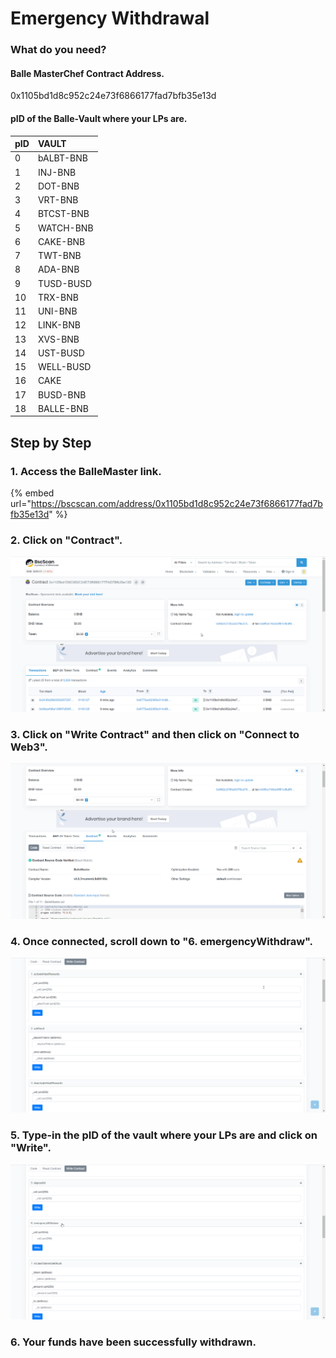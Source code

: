 # Emergency Withdrawal

### What do you need?

#### **Balle MasterChef Contract Address.**

0x1105bd1d8c952c24e73f6866177fad7bfb35e13d 



#### **pID of the Balle-Vault where your LPs are.**

| pID  | VAULT  |
| :--- | :--- |
| 0 | bALBT-BNB |
| 1 | INJ-BNB |
| 2 | DOT-BNB |
| 3 | VRT-BNB |
| 4 | BTCST-BNB |
| 5 | WATCH-BNB |
| 6 | CAKE-BNB |
| 7 | TWT-BNB |
| 8 | ADA-BNB |
| 9 | TUSD-BUSD |
| 10 | TRX-BNB |
| 11 | UNI-BNB |
| 12 | LINK-BNB |
| 13 | XVS-BNB |
| 14 | UST-BUSD |
| 15 | WELL-BUSD |
| 16 | CAKE  |
| 17 | BUSD-BNB |
| 18 | BALLE-BNB |

## Step by Step

### 1. Access the BalleMaster link.

{% embed url="https://bscscan.com/address/0x1105bd1d8c952c24e73f6866177fad7bfb35e13d" %}

### 

### 2. Click on "Contract".



![](../../../.gitbook/assets/contract.gif)

### 

### 3. Click on "Write Contract" and then click on "Connect to Web3".



![](../../../.gitbook/assets/connect.gif)



### 4. Once connected, scroll down to "6. emergencyWithdraw".



![](../../../.gitbook/assets/scroll.gif)



### 5. Type-in the pID of the vault where your LPs are and click on "Write".



![](../../../.gitbook/assets/ikgprlsq3o.gif)



### 6. Your funds have been successfully withdrawn.





